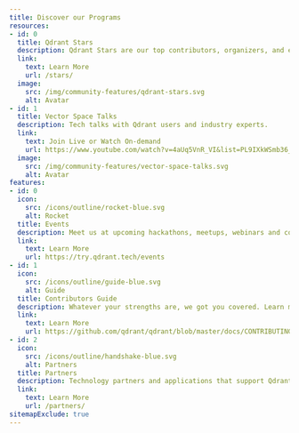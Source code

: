 ```yaml
---
title: Discover our Programs
resources:
- id: 0
  title: Qdrant Stars
  description: Qdrant Stars are our top contributors, organizers, and evangelists. Learn more about how you can become a Star.
  link:
    text: Learn More
    url: /stars/
  image:
    src: /img/community-features/qdrant-stars.svg
    alt: Avatar
- id: 1
  title: Vector Space Talks
  description: Tech talks with Qdrant users and industry experts.
  link:
    text: Join Live or Watch On-demand
    url: https://www.youtube.com/watch?v=4aUq5VnR_VI&list=PL9IXkWSmb36_eANzd_sKeQ3tXbFiEGEWn&pp=iAQB
  image:
    src: /img/community-features/vector-space-talks.svg
    alt: Avatar
features:
- id: 0
  icon:
    src: /icons/outline/rocket-blue.svg
    alt: Rocket
  title: Events
  description: Meet us at upcoming hackathons, meetups, webinars and conferences.
  link:
    text: Learn More
    url: https://try.qdrant.tech/events
- id: 1
  icon:
    src: /icons/outline/guide-blue.svg
    alt: Guide
  title: Contributors Guide
  description: Whatever your strengths are, we got you covered. Learn more about how to contribute to Qdrant.
  link:
    text: Learn More
    url: https://github.com/qdrant/qdrant/blob/master/docs/CONTRIBUTING.md 
- id: 2
  icon:
    src: /icons/outline/handshake-blue.svg
    alt: Partners
  title: Partners
  description: Technology partners and applications that support Qdrant.
  link:
    text: Learn More
    url: /partners/
sitemapExclude: true
---
```

